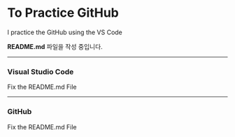 # To Practice GitHub

I practice the GitHub using the VS Code



**README.md** 파일을 작성 중입니다.


---

### Visual Studio Code

Fix the README.md File

---

### GitHub

Fix the README.md File
